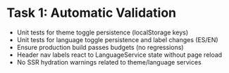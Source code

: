 # Task 1: Automatic Validation

- Unit tests for theme toggle persistence (localStorage keys)
- Unit tests for language toggle persistence and label changes (ES/EN)
- Ensure production build passes budgets (no regressions)
- Header nav labels react to LanguageService state without page reload
- No SSR hydration warnings related to theme/language services
